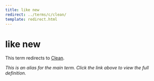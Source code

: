 ```yaml
---
title: like new
redirect: ../terms/c/clean/
template: redirect.html
---
```


# like new

This term redirects to [Clean](../terms/c/clean/).

*This is an alias for the main term. Click the link above to view the full definition.*
